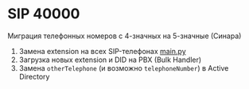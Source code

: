 # SIP 40000

Миграция телефонных номеров
с 4-значных
на 5-значные (Синара)

1. Замена extension на всех SIP-телефонах [main.py](main.py)
2. Загрузка новых extension и DID на PBX (Bulk Handler)
3. Замена `otherTelephone` (и возможно `telephoneNumber`) в Active Directory
